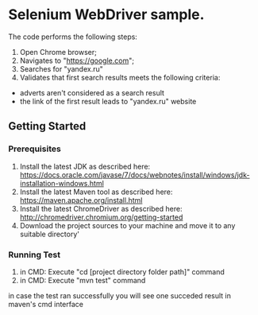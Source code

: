 # Selenium WebDriver sample.
The code performs the following steps:
1. Open Chrome browser;
2. Navigates to "https://google.com";
3. Searches for "yandex.ru"
4. Validates that first search results meets the following criteria:
  - adverts aren't considered as a search result
  - the link of the first result leads to "yandex.ru" website

## Getting Started

### Prerequisites
1. Install the latest JDK as described here: https://docs.oracle.com/javase/7/docs/webnotes/install/windows/jdk-installation-windows.html
2. Install the latest Maven tool as described here: https://maven.apache.org/install.html
3. Install the latest ChromeDriver as described here: http://chromedriver.chromium.org/getting-started
4. Download the project sources to your machine and move it to any suitable directory'

### Running Test
1. in CMD: Execute "cd [project directory folder path]" command
2. in CMD: Execute "mvn test" command

in case the test ran successfully you will see one succeded result in maven's cmd interface
